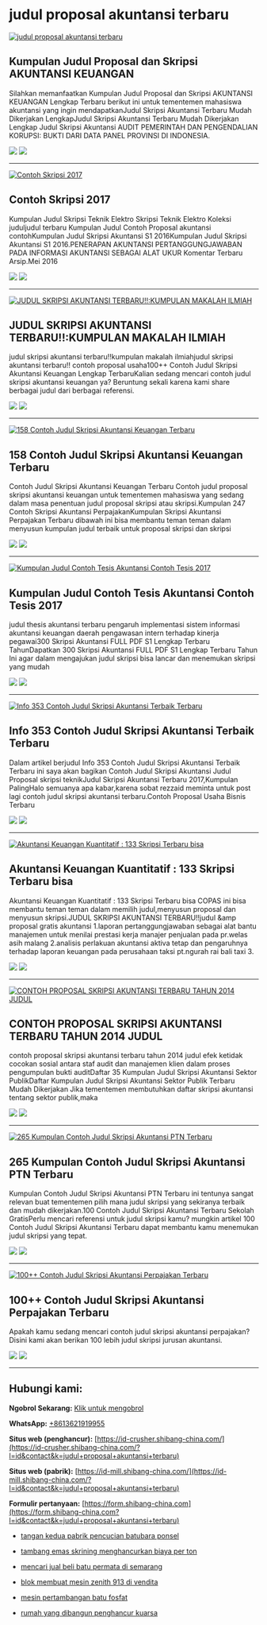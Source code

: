 # judul proposal akuntansi terbaru

<a href="https://swt.shibang-china.com/?l=id&img&k=judul+proposal+akuntansi+terbaru" target="_blank">![judul proposal akuntansi terbaru](http://static.shibang-china.com/all-800x300/946.jpg)</a>

## Kumpulan Judul Proposal dan Skripsi AKUNTANSI KEUANGAN
Silahkan memanfaatkan Kumpulan Judul Proposal dan Skripsi AKUNTANSI KEUANGAN Lengkap Terbaru berikut ini untuk tementemen mahasiswa akuntansi yang ingin mendapatkanJudul Skripsi Akuntansi Terbaru Mudah Dikerjakan LengkapJudul Skripsi Akuntansi Terbaru Mudah Dikerjakan Lengkap Judul Skripsi Akuntansi AUDIT PEMERINTAH DAN PENGENDALIAN KORUPSI: BUKTI DARI DATA PANEL PROVINSI DI INDONESIA.


<a href="https://whatsapp.shibangsoft.com/WhatsApp.php" target="_blank" title="WhatsApp">![](http://static.shibang-china.com/icon/whatsapp.png)</a> <a href="https://swt.shibang-china.com/?l=id&icon&k=judul+proposal+akuntansi+terbaru" target="_blank">![](http://static.shibang-china.com/icon/chat-id.png)</a>

---

<a href="https://swt.shibang-china.com/?l=id&img&k=judul+proposal+akuntansi+terbaru" target="_blank">![Contoh Skripsi 2017](http://static.shibang-china.com/all-800x300/1274.jpg)</a>

## Contoh Skripsi 2017
Kumpulan Judul Skripsi Teknik Elektro Skripsi Teknik Elektro Koleksi juduljudul terbaru Kumpulan Judul Contoh Proposal akuntansi contohKumpulan Judul Skripsi Akuntansi S1 2016Kumpulan Judul Skripsi Akuntansi S1 2016.PENERAPAN AKUNTANSI PERTANGGUNGJAWABAN PADA INFORMASI AKUNTANSI SEBAGAI ALAT UKUR Komentar Terbaru Arsip.Mei 2016


<a href="https://whatsapp.shibangsoft.com/WhatsApp.php" target="_blank" title="WhatsApp">![](http://static.shibang-china.com/icon/whatsapp.png)</a> <a href="https://swt.shibang-china.com/?l=id&icon&k=judul+proposal+akuntansi+terbaru" target="_blank">![](http://static.shibang-china.com/icon/chat-id.png)</a>

---

<a href="https://swt.shibang-china.com/?l=id&img&k=judul+proposal+akuntansi+terbaru" target="_blank">![JUDUL SKRIPSI AKUNTANSI TERBARU!!:KUMPULAN MAKALAH ILMIAH](http://static.shibang-china.com/all-800x300/1321.jpg)</a>

## JUDUL SKRIPSI AKUNTANSI TERBARU!!:KUMPULAN MAKALAH ILMIAH
judul skripsi akuntansi terbaru!!kumpulan makalah ilmiahjudul skripsi akuntansi terbaru!! contoh proposal usaha100++ Contoh Judul Skripsi Akuntansi Keuangan Lengkap TerbaruKalian sedang mencari contoh judul skripsi akuntansi keuangan ya? Beruntung sekali karena kami share berbagai judul dari berbagai referensi.


<a href="https://whatsapp.shibangsoft.com/WhatsApp.php" target="_blank" title="WhatsApp">![](http://static.shibang-china.com/icon/whatsapp.png)</a> <a href="https://swt.shibang-china.com/?l=id&icon&k=judul+proposal+akuntansi+terbaru" target="_blank">![](http://static.shibang-china.com/icon/chat-id.png)</a>

---

<a href="https://swt.shibang-china.com/?l=id&img&k=judul+proposal+akuntansi+terbaru" target="_blank">![158 Contoh Judul Skripsi Akuntansi Keuangan Terbaru](http://static.shibang-china.com/all-800x300/343.jpg)</a>

## 158 Contoh Judul Skripsi Akuntansi Keuangan Terbaru
Contoh Judul Skripsi Akuntansi Keuangan Terbaru Contoh judul proposal skripsi akuntansi keuangan untuk tementemen mahasiswa yang sedang dalam masa penentuan judul proposal skripsi atau skripsi.Kumpulan 247 Contoh Skripsi Akuntansi PerpajakanKumpulan Skripsi Akuntansi Perpajakan Terbaru dibawah ini bisa membantu teman teman dalam menyusun kumpulan judul terbaik untuk proposal skripsi dan skripsi


<a href="https://whatsapp.shibangsoft.com/WhatsApp.php" target="_blank" title="WhatsApp">![](http://static.shibang-china.com/icon/whatsapp.png)</a> <a href="https://swt.shibang-china.com/?l=id&icon&k=judul+proposal+akuntansi+terbaru" target="_blank">![](http://static.shibang-china.com/icon/chat-id.png)</a>

---

<a href="https://swt.shibang-china.com/?l=id&img&k=judul+proposal+akuntansi+terbaru" target="_blank">![Kumpulan Judul Contoh Tesis Akuntansi Contoh Tesis 2017](http://static.shibang-china.com/all-800x300/1486.jpg)</a>

## Kumpulan Judul Contoh Tesis Akuntansi Contoh Tesis 2017
judul thesis akuntansi terbaru pengaruh implementasi sistem informasi akuntansi keuangan daerah pengawasan intern terhadap kinerja pegawai300 Skripsi Akuntansi FULL PDF S1 Lengkap Terbaru TahunDapatkan 300 Skripsi Akuntansi FULL PDF S1 Lengkap Terbaru Tahun Ini agar dalam mengajukan judul skripsi bisa lancar dan menemukan skripsi yang mudah


<a href="https://whatsapp.shibangsoft.com/WhatsApp.php" target="_blank" title="WhatsApp">![](http://static.shibang-china.com/icon/whatsapp.png)</a> <a href="https://swt.shibang-china.com/?l=id&icon&k=judul+proposal+akuntansi+terbaru" target="_blank">![](http://static.shibang-china.com/icon/chat-id.png)</a>

---

<a href="https://swt.shibang-china.com/?l=id&img&k=judul+proposal+akuntansi+terbaru" target="_blank">![Info 353 Contoh Judul Skripsi Akuntansi Terbaik Terbaru](http://static.shibang-china.com/all-800x300/962.jpg)</a>

## Info 353 Contoh Judul Skripsi Akuntansi Terbaik Terbaru
Dalam artikel berjudul Info 353 Contoh Judul Skripsi Akuntansi Terbaik Terbaru ini saya akan bagikan Contoh Judul Skripsi Akuntansi Judul Proposal skripsi teknikJudul Skripsi Akuntansi Terbaru 2017,Kumpulan PalingHalo semuanya apa kabar,karena sobat rezzaid meminta untuk post lagi contoh judul skripsi akuntansi terbaru.Contoh Proposal Usaha Bisnis Terbaru


<a href="https://whatsapp.shibangsoft.com/WhatsApp.php" target="_blank" title="WhatsApp">![](http://static.shibang-china.com/icon/whatsapp.png)</a> <a href="https://swt.shibang-china.com/?l=id&icon&k=judul+proposal+akuntansi+terbaru" target="_blank">![](http://static.shibang-china.com/icon/chat-id.png)</a>

---

<a href="https://swt.shibang-china.com/?l=id&img&k=judul+proposal+akuntansi+terbaru" target="_blank">![Akuntansi Keuangan Kuantitatif : 133 Skripsi Terbaru bisa](http://static.shibang-china.com/all-800x300/624.jpg)</a>

## Akuntansi Keuangan Kuantitatif : 133 Skripsi Terbaru bisa
Akuntansi Keuangan Kuantitatif : 133 Skripsi Terbaru bisa COPAS ini bisa membantu teman teman dalam memilih judul,menyusun proposal dan menyusun skripsi.JUDUL SKRIPSI AKUNTANSI TERBARU!!judul &amp proposal gratis akuntansi 1.laporan pertanggungjawaban sebagai alat bantu manajemen untuk menilai prestasi kerja manajer penjualan pada pr.welas asih malang 2.analisis perlakuan akuntansi aktiva tetap dan pengaruhnya terhadap laporan keuangan pada perusahaan taksi pt.ngurah rai bali taxi 3.


<a href="https://whatsapp.shibangsoft.com/WhatsApp.php" target="_blank" title="WhatsApp">![](http://static.shibang-china.com/icon/whatsapp.png)</a> <a href="https://swt.shibang-china.com/?l=id&icon&k=judul+proposal+akuntansi+terbaru" target="_blank">![](http://static.shibang-china.com/icon/chat-id.png)</a>

---

<a href="https://swt.shibang-china.com/?l=id&img&k=judul+proposal+akuntansi+terbaru" target="_blank">![CONTOH PROPOSAL SKRIPSI AKUNTANSI TERBARU TAHUN 2014 JUDUL](http://static.shibang-china.com/all-800x300/235.jpg)</a>

## CONTOH PROPOSAL SKRIPSI AKUNTANSI TERBARU TAHUN 2014 JUDUL
contoh proposal skripsi akuntansi terbaru tahun 2014 judul efek ketidak cocokan sosial antara staf audit dan manajemen klien dalam proses pengumpulan bukti auditDaftar 35 Kumpulan Judul Skripsi Akuntansi Sektor PublikDaftar Kumpulan Judul Skripsi Akuntansi Sektor Publik Terbaru Mudah Dikerjakan Jika tementemen membutuhkan daftar skripsi akuntansi tentang sektor publik,maka


<a href="https://whatsapp.shibangsoft.com/WhatsApp.php" target="_blank" title="WhatsApp">![](http://static.shibang-china.com/icon/whatsapp.png)</a> <a href="https://swt.shibang-china.com/?l=id&icon&k=judul+proposal+akuntansi+terbaru" target="_blank">![](http://static.shibang-china.com/icon/chat-id.png)</a>

---

<a href="https://swt.shibang-china.com/?l=id&img&k=judul+proposal+akuntansi+terbaru" target="_blank">![265 Kumpulan Contoh Judul Skripsi Akuntansi PTN Terbaru](http://static.shibang-china.com/all-800x300/1015.jpg)</a>

## 265 Kumpulan Contoh Judul Skripsi Akuntansi PTN Terbaru
Kumpulan Contoh Judul Skripsi Akuntansi PTN Terbaru ini tentunya sangat relevan buat tementemen pilih mana judul skripsi yang sekiranya terbaik dan mudah dikerjakan.100 Contoh Judul Skripsi Akuntansi Terbaru Sekolah GratisPerlu mencari referensi untuk judul skripsi kamu? mungkin artikel 100 Contoh Judul Skripsi Akuntansi Terbaru dapat membantu kamu menemukan judul skripsi yang tepat.


<a href="https://whatsapp.shibangsoft.com/WhatsApp.php" target="_blank" title="WhatsApp">![](http://static.shibang-china.com/icon/whatsapp.png)</a> <a href="https://swt.shibang-china.com/?l=id&icon&k=judul+proposal+akuntansi+terbaru" target="_blank">![](http://static.shibang-china.com/icon/chat-id.png)</a>

---

<a href="https://swt.shibang-china.com/?l=id&img&k=judul+proposal+akuntansi+terbaru" target="_blank">![100++ Contoh Judul Skripsi Akuntansi Perpajakan Terbaru](http://static.shibang-china.com/all-800x300/1297.jpg)</a>

## 100++ Contoh Judul Skripsi Akuntansi Perpajakan Terbaru
Apakah kamu sedang mencari contoh judul skripsi akuntansi perpajakan? Disini kami akan berikan 100 lebih judul skripsi jurusan akuntansi.

<a href="https://whatsapp.shibangsoft.com/WhatsApp.php" target="_blank" title="WhatsApp">![](http://static.shibang-china.com/icon/whatsapp.png)</a> <a href="https://swt.shibang-china.com/?l=id&icon&k=judul+proposal+akuntansi+terbaru" target="_blank">![](http://static.shibang-china.com/icon/chat-id.png)</a>

---
## Hubungi kami:

**Ngobrol Sekarang:** [Klik untuk mengobrol](https://swt.shibang-china.com?l=id&contact&k=judul+proposal+akuntansi+terbaru)

**WhatsApp:**  [+8613621919955](https://whatsapp.shibangsoft.com/WhatsApp.php)

**Situs web (penghancur):** [https://id-crusher.shibang-china.com/](https://id-crusher.shibang-china.com/?l=id&contact&k=judul+proposal+akuntansi+terbaru)

**Situs web (pabrik):** [https://id-mill.shibang-china.com/](https://id-mill.shibang-china.com/?l=id&contact&k=judul+proposal+akuntansi+terbaru)

**Formulir pertanyaan:** [https://form.shibang-china.com](https://form.shibang-china.com?l=id&contact&k=judul+proposal+akuntansi+terbaru)

* [tangan kedua pabrik pencucian batubara ponsel](../34/tangan%20kedua%20pabrik%20pencucian%20batubara%20ponsel.md)

* [tambang emas skrining menghancurkan biaya per ton](../33/tambang%20emas%20skrining%20menghancurkan%20biaya%20per%20ton.md)

* [mencari jual beli batu permata di semarang](../39/mencari%20jual%20beli%20batu%20permata%20di%20semarang.md)

* [blok membuat mesin zenith 913 di vendita](../39/blok%20membuat%20mesin%20zenith%20913%20di%20vendita.md)

* [mesin pertambangan batu fosfat](../38/mesin%20pertambangan%20batu%20fosfat.md)

* [rumah yang dibangun penghancur kuarsa](../38/rumah%20yang%20dibangun%20penghancur%20kuarsa.md)